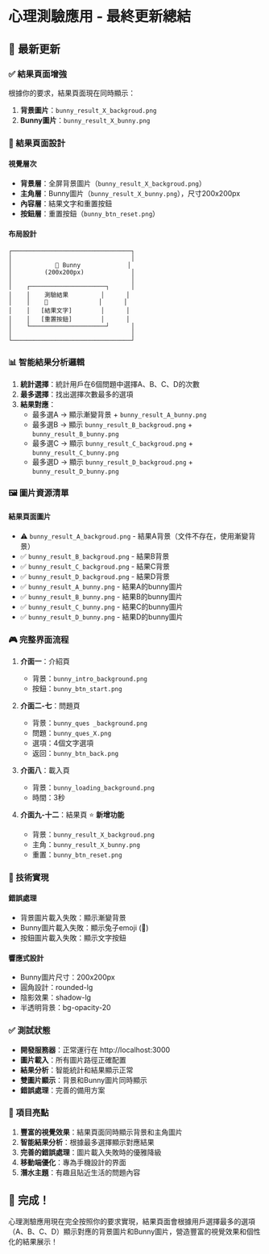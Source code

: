# 心理測驗應用 - 最終更新總結

## 🎯 最新更新

### ✅ 結果頁面增強

根據你的要求，結果頁面現在同時顯示：

1. **背景圖片**：`bunny_result_X_backgroud.png`
2. **Bunny圖片**：`bunny_result_X_bunny.png`

### 🎨 結果頁面設計

#### 視覺層次
- **背景層**：全屏背景圖片（`bunny_result_X_backgroud.png`）
- **主角層**：Bunny圖片（`bunny_result_X_bunny.png`），尺寸200x200px
- **內容層**：結果文字和重置按鈕
- **按鈕層**：重置按鈕（`bunny_btn_reset.png`）

#### 布局設計
```
┌─────────────────────────────────┐
│                                 │
│            🐰 Bunny             │
│         (200x200px)             │
│                                 │
│    ┌─────────────────────┐      │
│    │    測驗結果         │      │
│    │    🎉              │      │
│    │   [結果文字]        │      │
│    │   [重置按鈕]        │      │
│    └─────────────────────┘      │
│                                 │
└─────────────────────────────────┘
```

### 📊 智能結果分析邏輯

1. **統計選擇**：統計用戶在6個問題中選擇A、B、C、D的次數
2. **最多選擇**：找出選擇次數最多的選項
3. **結果對應**：
   - 最多選A → 顯示漸變背景 + `bunny_result_A_bunny.png`
   - 最多選B → 顯示 `bunny_result_B_backgroud.png` + `bunny_result_B_bunny.png`
   - 最多選C → 顯示 `bunny_result_C_backgroud.png` + `bunny_result_C_bunny.png`
   - 最多選D → 顯示 `bunny_result_D_backgroud.png` + `bunny_result_D_bunny.png`

### 🖼️ 圖片資源清單

#### 結果頁面圖片
- ⚠️ `bunny_result_A_backgroud.png` - 結果A背景（文件不存在，使用漸變背景）
- ✅ `bunny_result_B_backgroud.png` - 結果B背景
- ✅ `bunny_result_C_backgroud.png` - 結果C背景
- ✅ `bunny_result_D_backgroud.png` - 結果D背景
- ✅ `bunny_result_A_bunny.png` - 結果A的bunny圖片
- ✅ `bunny_result_B_bunny.png` - 結果B的bunny圖片
- ✅ `bunny_result_C_bunny.png` - 結果C的bunny圖片
- ✅ `bunny_result_D_bunny.png` - 結果D的bunny圖片

### 🎮 完整界面流程

1. **介面一**：介紹頁
   - 背景：`bunny_intro_background.png`
   - 按鈕：`bunny_btn_start.png`

2. **介面二-七**：問題頁
   - 背景：`bunny_ques _background.png`
   - 問題：`bunny_ques_X.png`
   - 選項：4個文字選項
   - 返回：`bunny_btn_back.png`

3. **介面八**：載入頁
   - 背景：`bunny_loading_background.png`
   - 時間：3秒

4. **介面九-十二**：結果頁 ⭐ **新增功能**
   - 背景：`bunny_result_X_backgroud.png`
   - 主角：`bunny_result_X_bunny.png`
   - 重置：`bunny_btn_reset.png`

### 🚀 技術實現

#### 錯誤處理
- 背景圖片載入失敗：顯示漸變背景
- Bunny圖片載入失敗：顯示兔子emoji (🐰)
- 按鈕圖片載入失敗：顯示文字按鈕

#### 響應式設計
- Bunny圖片尺寸：200x200px
- 圓角設計：rounded-lg
- 陰影效果：shadow-lg
- 半透明背景：bg-opacity-20

### ✅ 測試狀態

- **開發服務器**：正常運行在 http://localhost:3000
- **圖片載入**：所有圖片路徑正確配置
- **結果分析**：智能統計和結果顯示正常
- **雙圖片顯示**：背景和Bunny圖片同時顯示
- **錯誤處理**：完善的備用方案

### 🎉 項目亮點

1. **豐富的視覺效果**：結果頁面同時顯示背景和主角圖片
2. **智能結果分析**：根據最多選擇顯示對應結果
3. **完善的錯誤處理**：圖片載入失敗時的優雅降級
4. **移動端優化**：專為手機設計的界面
5. **潛水主題**：有趣且貼近生活的問題內容

## 🎊 完成！

心理測驗應用現在完全按照你的要求實現，結果頁面會根據用戶選擇最多的選項（A、B、C、D）顯示對應的背景圖片和Bunny圖片，營造豐富的視覺效果和個性化的結果展示！ 
